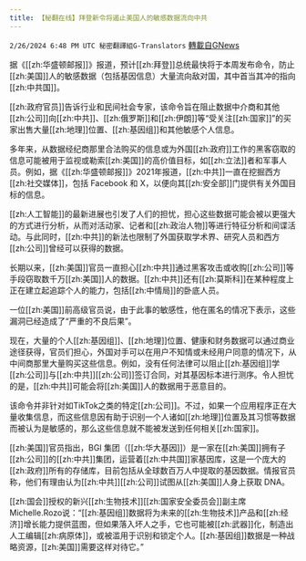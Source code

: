 ```yaml
---
title: 【秘翻在线】拜登新令将遏止美国人的敏感数据流向中共
---
```

`2/26/2024 6:48 PM UTC 秘密翻譯組G-Translators` [轉載自GNews](https://gnews.org/articles/2343037)



据《[[zh:华盛顿邮报]]》报道，预计[[zh:拜登]]总统最快将于本周发布命令，防止[[zh:美国]]人的敏感数据（包括基因信息）大量流向敌对国，其中首当其冲的指向[[zh:中共国]]。

[[zh:政府官员]]告诉行业和民间社会专家，该命令旨在阻止数据中介商和其他[[zh:公司]]向[[zh:中共]]、[[zh:俄罗斯]]和[[zh:伊朗]]等“受关注[[zh:国家]]”的买家出售大量[[zh:地理]]位置、[[zh:基因组]]和其他敏感个人信息。

多年来，从数据经纪商那里合法购买的信息或为外国[[zh:政府]]工作的黑客窃取的信息可能被用于监视或勒索[[zh:美国]]的高价值目标，如[[zh:立法]]者和军事人员。例如，据《[[zh:华盛顿邮报]]》2021年报道，[[zh:中共]]一直在挖掘西方[[zh:社交媒体]]，包括 Facebook 和 X，以便向其[[zh:安全部]]门提供有关外国目标的信息。

[[zh:人工智能]]的最新进展也引发了人们的担忧，担心这些数据可能会被以更强大的方式进行分析，从而对活动家、记者和[[zh:政治人物]]等进行特征分析和间谍活动。与此同时，[[zh:中共]]的新法也限制了外国获取学术界、研究人员和西方[[zh:公司]]曾经可以获得的数据。

长期以来，[[zh:美国]]官员一直担心[[zh:中共]]通过黑客攻击或收购[[zh:公司]]等手段窃取数千万[[zh:美国]]人的数据。[[zh:中共]]还有[[zh:莫斯科]]在某种程度上正在建立起追踪个人的能力，包括[[zh:中情局]]的卧底人员。

一位[[zh:美国]]前高级官员说，由于此事的敏感性，他在匿名的情况下表示，这些漏洞已经造成了“严重的不良后果”。

现在，大量的个人[[zh:基因组]]、[[zh:地理]]位置、健康和财务数据可以通过商业途径获得，官员们担心，外国对手可以在用户不知情或未经用户同意的情况下，从中间商那里大量购买这些信息。例如，没有任何法律可以阻止[[zh:基因组]]学[[zh:公司]]与[[zh:中共]][[zh:公司]]签订合同，对其基因标本进行测序。令人担忧的是，[[zh:中共]]可能会将[[zh:美国]]人的数据用于恶意目的。

该命令并非针对如TikTok之类的特定[[zh:公司]]。不过，如果一个应用程序正在大量收集信息，而这些信息因有助于识别一个人诸如[[zh:地理]]位置及其习惯等数据而被认为是敏感的，那么这些信息就不能被发送到任何相关[[zh:国家]]。

[[zh:美国]]官员指出，BGI 集团（[[zh:华大基因]]）是一家在[[zh:美国]]拥有子[[zh:公司]]的[[zh:中共]]集团，运营着[[zh:中共国]]家基因库，这是一个庞大的[[zh:政府]]所有的存储库，目前包括从全球数百万人中提取的基因数据。情报官员称，他们有理由认为[[zh:中共]][[zh:公司]]试图从[[zh:美国]]人身上获取 DNA。

[[zh:国会]]授权的新兴[[zh:生物技术]][[zh:国家安全委员会]]副主席Michelle.Rozo说：“[[zh:基因组]]数据将为未来的[[zh:生物技术]]产品和[[zh:经济]]增长能力提供蓝图，但如果落入坏人之手，它也可能被[[zh:武器]]化，制造出人工编辑[[zh:病原体]]，或被滥用于识别和锁定个人。[[zh:基因组]]数据是一种战略资源，[[zh:美国]]需要这样对待它。”
